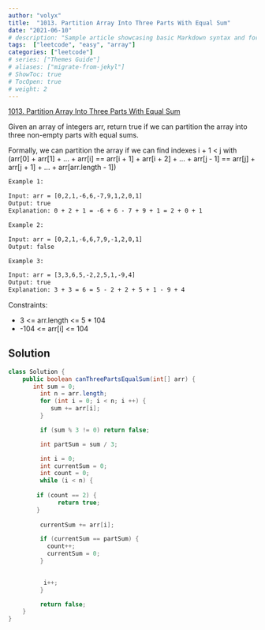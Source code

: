```yaml
---
author: "volyx"
title:  "1013. Partition Array Into Three Parts With Equal Sum"
date: "2021-06-10"
# description: "Sample article showcasing basic Markdown syntax and formatting for HTML elements."
tags:  ["leetcode", "easy", "array"]
categories: ["leetcode"]
# series: ["Themes Guide"]
# aliases: ["migrate-from-jekyl"]
# ShowToc: true
# TocOpen: true
# weight: 2
---
```


[1013. Partition Array Into Three Parts With Equal Sum](https://leetcode.com/problems/partition-array-into-three-parts-with-equal-sum/)

Given an array of integers arr, return true if we can partition the array into three non-empty parts with equal sums.

Formally, we can partition the array if we can find indexes i + 1 < j with (arr[0] + arr[1] + ... + arr[i] == arr[i + 1] + arr[i + 2] + ... + arr[j - 1] == arr[j] + arr[j + 1] + ... + arr[arr.length - 1])

```txt
Example 1:

Input: arr = [0,2,1,-6,6,-7,9,1,2,0,1]
Output: true
Explanation: 0 + 2 + 1 = -6 + 6 - 7 + 9 + 1 = 2 + 0 + 1

Example 2:

Input: arr = [0,2,1,-6,6,7,9,-1,2,0,1]
Output: false

Example 3:

Input: arr = [3,3,6,5,-2,2,5,1,-9,4]
Output: true
Explanation: 3 + 3 = 6 = 5 - 2 + 2 + 5 + 1 - 9 + 4
```

Constraints:

- 3 <= arr.length <= 5 * 104
- -104 <= arr[i] <= 104

## Solution

```java
class Solution {
    public boolean canThreePartsEqualSum(int[] arr) {
       int sum = 0;
         int n = arr.length;
         for (int i = 0; i < n; i ++) {
            sum += arr[i];
         }

         if (sum % 3 != 0) return false;

         int partSum = sum / 3;

         int i = 0;
         int currentSum = 0;
         int count = 0;
         while (i < n) {
        
        if (count == 2) {
              return true;
        }     
             
         currentSum += arr[i];

         if (currentSum == partSum) {
           count++;
           currentSum = 0; 
         }
             

          i++;
         }

         return false;
    }
}
```
